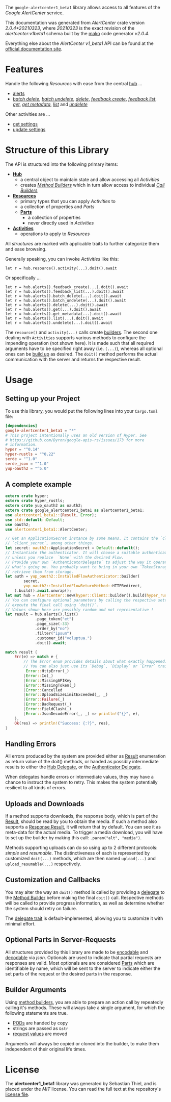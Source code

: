 <!---
DO NOT EDIT !
This file was generated automatically from 'src/mako/api/README.md.mako'
DO NOT EDIT !
-->
The `google-alertcenter1_beta1` library allows access to all features of the *Google AlertCenter* service.

This documentation was generated from *AlertCenter* crate version *2.0.4+20210323*, where *20210323* is the exact revision of the *alertcenter:v1beta1* schema built by the [mako](http://www.makotemplates.org/) code generator *v2.0.4*.

Everything else about the *AlertCenter* *v1_beta1* API can be found at the
[official documentation site](https://developers.google.com/admin-sdk/alertcenter/).
# Features

Handle the following *Resources* with ease from the central [hub](https://docs.rs/google-alertcenter1_beta1/2.0.4+20210323/google_alertcenter1_beta1/AlertCenter) ... 

* [alerts](https://docs.rs/google-alertcenter1_beta1/2.0.4+20210323/google_alertcenter1_beta1/api::Alert)
 * [*batch delete*](https://docs.rs/google-alertcenter1_beta1/2.0.4+20210323/google_alertcenter1_beta1/api::AlertBatchDeleteCall), [*batch undelete*](https://docs.rs/google-alertcenter1_beta1/2.0.4+20210323/google_alertcenter1_beta1/api::AlertBatchUndeleteCall), [*delete*](https://docs.rs/google-alertcenter1_beta1/2.0.4+20210323/google_alertcenter1_beta1/api::AlertDeleteCall), [*feedback create*](https://docs.rs/google-alertcenter1_beta1/2.0.4+20210323/google_alertcenter1_beta1/api::AlertFeedbackCreateCall), [*feedback list*](https://docs.rs/google-alertcenter1_beta1/2.0.4+20210323/google_alertcenter1_beta1/api::AlertFeedbackListCall), [*get*](https://docs.rs/google-alertcenter1_beta1/2.0.4+20210323/google_alertcenter1_beta1/api::AlertGetCall), [*get metadata*](https://docs.rs/google-alertcenter1_beta1/2.0.4+20210323/google_alertcenter1_beta1/api::AlertGetMetadataCall), [*list*](https://docs.rs/google-alertcenter1_beta1/2.0.4+20210323/google_alertcenter1_beta1/api::AlertListCall) and [*undelete*](https://docs.rs/google-alertcenter1_beta1/2.0.4+20210323/google_alertcenter1_beta1/api::AlertUndeleteCall)

Other activities are ...

* [get settings](https://docs.rs/google-alertcenter1_beta1/2.0.4+20210323/google_alertcenter1_beta1/api::MethodGetSettingCall)
* [update settings](https://docs.rs/google-alertcenter1_beta1/2.0.4+20210323/google_alertcenter1_beta1/api::MethodUpdateSettingCall)



# Structure of this Library

The API is structured into the following primary items:

* **[Hub](https://docs.rs/google-alertcenter1_beta1/2.0.4+20210323/google_alertcenter1_beta1/AlertCenter)**
    * a central object to maintain state and allow accessing all *Activities*
    * creates [*Method Builders*](https://docs.rs/google-alertcenter1_beta1/2.0.4+20210323/google_alertcenter1_beta1/client::MethodsBuilder) which in turn
      allow access to individual [*Call Builders*](https://docs.rs/google-alertcenter1_beta1/2.0.4+20210323/google_alertcenter1_beta1/client::CallBuilder)
* **[Resources](https://docs.rs/google-alertcenter1_beta1/2.0.4+20210323/google_alertcenter1_beta1/client::Resource)**
    * primary types that you can apply *Activities* to
    * a collection of properties and *Parts*
    * **[Parts](https://docs.rs/google-alertcenter1_beta1/2.0.4+20210323/google_alertcenter1_beta1/client::Part)**
        * a collection of properties
        * never directly used in *Activities*
* **[Activities](https://docs.rs/google-alertcenter1_beta1/2.0.4+20210323/google_alertcenter1_beta1/client::CallBuilder)**
    * operations to apply to *Resources*

All *structures* are marked with applicable traits to further categorize them and ease browsing.

Generally speaking, you can invoke *Activities* like this:

```Rust,ignore
let r = hub.resource().activity(...).doit().await
```

Or specifically ...

```ignore
let r = hub.alerts().feedback_create(...).doit().await
let r = hub.alerts().feedback_list(...).doit().await
let r = hub.alerts().batch_delete(...).doit().await
let r = hub.alerts().batch_undelete(...).doit().await
let r = hub.alerts().delete(...).doit().await
let r = hub.alerts().get(...).doit().await
let r = hub.alerts().get_metadata(...).doit().await
let r = hub.alerts().list(...).doit().await
let r = hub.alerts().undelete(...).doit().await
```

The `resource()` and `activity(...)` calls create [builders][builder-pattern]. The second one dealing with `Activities` 
supports various methods to configure the impending operation (not shown here). It is made such that all required arguments have to be 
specified right away (i.e. `(...)`), whereas all optional ones can be [build up][builder-pattern] as desired.
The `doit()` method performs the actual communication with the server and returns the respective result.

# Usage

## Setting up your Project

To use this library, you would put the following lines into your `Cargo.toml` file:

```toml
[dependencies]
google-alertcenter1_beta1 = "*"
# This project intentionally uses an old version of Hyper. See
# https://github.com/Byron/google-apis-rs/issues/173 for more
# information.
hyper = "^0.14"
hyper-rustls = "^0.22"
serde = "^1.0"
serde_json = "^1.0"
yup-oauth2 = "^5.0"
```

## A complete example

```Rust
extern crate hyper;
extern crate hyper_rustls;
extern crate yup_oauth2 as oauth2;
extern crate google_alertcenter1_beta1 as alertcenter1_beta1;
use alertcenter1_beta1::{Result, Error};
use std::default::Default;
use oauth2;
use alertcenter1_beta1::AlertCenter;

// Get an ApplicationSecret instance by some means. It contains the `client_id` and 
// `client_secret`, among other things.
let secret: oauth2::ApplicationSecret = Default::default();
// Instantiate the authenticator. It will choose a suitable authentication flow for you, 
// unless you replace  `None` with the desired Flow.
// Provide your own `AuthenticatorDelegate` to adjust the way it operates and get feedback about 
// what's going on. You probably want to bring in your own `TokenStorage` to persist tokens and
// retrieve them from storage.
let auth = yup_oauth2::InstalledFlowAuthenticator::builder(
        secret,
        yup_oauth2::InstalledFlowReturnMethod::HTTPRedirect,
    ).build().await.unwrap();
let mut hub = AlertCenter::new(hyper::Client::builder().build(hyper_rustls::HttpsConnector::with_native_roots()), auth);
// You can configure optional parameters by calling the respective setters at will, and
// execute the final call using `doit()`.
// Values shown here are possibly random and not representative !
let result = hub.alerts().list()
             .page_token("et")
             .page_size(-33)
             .order_by("no")
             .filter("ipsum")
             .customer_id("voluptua.")
             .doit().await;

match result {
    Err(e) => match e {
        // The Error enum provides details about what exactly happened.
        // You can also just use its `Debug`, `Display` or `Error` traits
         Error::HttpError(_)
        |Error::Io(_)
        |Error::MissingAPIKey
        |Error::MissingToken(_)
        |Error::Cancelled
        |Error::UploadSizeLimitExceeded(_, _)
        |Error::Failure(_)
        |Error::BadRequest(_)
        |Error::FieldClash(_)
        |Error::JsonDecodeError(_, _) => println!("{}", e),
    },
    Ok(res) => println!("Success: {:?}", res),
}

```
## Handling Errors

All errors produced by the system are provided either as [Result](https://docs.rs/google-alertcenter1_beta1/2.0.4+20210323/google_alertcenter1_beta1/client::Result) enumeration as return value of
the doit() methods, or handed as possibly intermediate results to either the 
[Hub Delegate](https://docs.rs/google-alertcenter1_beta1/2.0.4+20210323/google_alertcenter1_beta1/client::Delegate), or the [Authenticator Delegate](https://docs.rs/yup-oauth2/*/yup_oauth2/trait.AuthenticatorDelegate.html).

When delegates handle errors or intermediate values, they may have a chance to instruct the system to retry. This 
makes the system potentially resilient to all kinds of errors.

## Uploads and Downloads
If a method supports downloads, the response body, which is part of the [Result](https://docs.rs/google-alertcenter1_beta1/2.0.4+20210323/google_alertcenter1_beta1/client::Result), should be
read by you to obtain the media.
If such a method also supports a [Response Result](https://docs.rs/google-alertcenter1_beta1/2.0.4+20210323/google_alertcenter1_beta1/client::ResponseResult), it will return that by default.
You can see it as meta-data for the actual media. To trigger a media download, you will have to set up the builder by making
this call: `.param("alt", "media")`.

Methods supporting uploads can do so using up to 2 different protocols: 
*simple* and *resumable*. The distinctiveness of each is represented by customized 
`doit(...)` methods, which are then named `upload(...)` and `upload_resumable(...)` respectively.

## Customization and Callbacks

You may alter the way an `doit()` method is called by providing a [delegate](https://docs.rs/google-alertcenter1_beta1/2.0.4+20210323/google_alertcenter1_beta1/client::Delegate) to the 
[Method Builder](https://docs.rs/google-alertcenter1_beta1/2.0.4+20210323/google_alertcenter1_beta1/client::CallBuilder) before making the final `doit()` call. 
Respective methods will be called to provide progress information, as well as determine whether the system should 
retry on failure.

The [delegate trait](https://docs.rs/google-alertcenter1_beta1/2.0.4+20210323/google_alertcenter1_beta1/client::Delegate) is default-implemented, allowing you to customize it with minimal effort.

## Optional Parts in Server-Requests

All structures provided by this library are made to be [encodable](https://docs.rs/google-alertcenter1_beta1/2.0.4+20210323/google_alertcenter1_beta1/client::RequestValue) and 
[decodable](https://docs.rs/google-alertcenter1_beta1/2.0.4+20210323/google_alertcenter1_beta1/client::ResponseResult) via *json*. Optionals are used to indicate that partial requests are responses 
are valid.
Most optionals are are considered [Parts](https://docs.rs/google-alertcenter1_beta1/2.0.4+20210323/google_alertcenter1_beta1/client::Part) which are identifiable by name, which will be sent to 
the server to indicate either the set parts of the request or the desired parts in the response.

## Builder Arguments

Using [method builders](https://docs.rs/google-alertcenter1_beta1/2.0.4+20210323/google_alertcenter1_beta1/client::CallBuilder), you are able to prepare an action call by repeatedly calling it's methods.
These will always take a single argument, for which the following statements are true.

* [PODs][wiki-pod] are handed by copy
* strings are passed as `&str`
* [request values](https://docs.rs/google-alertcenter1_beta1/2.0.4+20210323/google_alertcenter1_beta1/client::RequestValue) are moved

Arguments will always be copied or cloned into the builder, to make them independent of their original life times.

[wiki-pod]: http://en.wikipedia.org/wiki/Plain_old_data_structure
[builder-pattern]: http://en.wikipedia.org/wiki/Builder_pattern
[google-go-api]: https://github.com/google/google-api-go-client

# License
The **alertcenter1_beta1** library was generated by Sebastian Thiel, and is placed 
under the *MIT* license.
You can read the full text at the repository's [license file][repo-license].

[repo-license]: https://github.com/Byron/google-apis-rsblob/main/LICENSE.md
